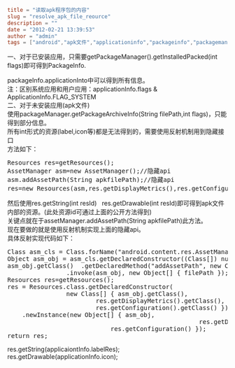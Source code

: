 ```toml
title = "读取apk程序包的内容"
slug = "resolve_apk_file_reource"
description = ""
date = "2012-02-21 13:39:53"
author = "admin"
tags = ["android","apk文件","applicationinfo","packageinfo","packagemanager","图标","读取"]
```

一、对于已安装应用，只需要getPackageManager().getInstalledPacked(int flags)即可得到PackageInfo.
<div>packageInfo.applicationInto中可以得到所有信息。</div>
<div>注：区别系统应用和用户应用：applicationInfo.flags &amp; ApplicationInfo.FLAG_SYSTEM</div>
<div></div>
<div>二、对于未安装应用(apk文件)</div>
<div>使用packageManager.getPackageArchiveInfo(String filePath,int flags)，只能得到部分信息。</div>
<div>所有int形式的资源(label,icon等)都是无法得到的，需要使用反射机制用到隐藏接口</div>
<div></div>
<div>方法如下：</div>
<div></div>
<div>
<pre class="brush:java">Resources res=getResources();
AssetManager asm=new AssetManager();//隐藏api
asm.addAssetPath(String apkfilePath);//隐藏api
res=new Resources(asm,res.getDisplayMetrics(),res.getConfiguration());//隐藏api</pre>
</div>
<div></div>
<div>然后使用res.getString(int resId)   res.getDrawable(int resId)即可得到apk文件内部的资源。(此处资源id可通过上面的公开方法得到)</div>
<div>关键点就在于assetManager.addAssetPath(String apkfilePath)此方法。</div>
<div></div>
<div>现在要做的就是使用反射机制实现上面的隐藏api。</div>
<div>具体反射实现代码如下：</div>
<div></div>
<div>
<div>
<pre class="brush:java">Class asm_cls = Class.forName("android.content.res.AssetManager");
Object asm_obj = asm_cls.getDeclaredConstructor((Class[]) null).newInstance((Class[]) null);
asm_obj.getClass()	.getDeclaredMethod("addAssetPath", new Class[] { String.class })
				.invoke(asm_obj, new Object[] { filePath });
Resources res=getResources();
res = Resources.class.getDeclaredConstructor(
				new Class[] { asm_obj.getClass(),
		                res.getDisplayMetrics().getClass(),
		                res.getConfiguration().getClass() })
    .newInstance(new Object[] { asm_obj, 
                                                    res.getDisplayMetrics(),
						    res.getConfiguration() });
return res;</pre>
</div>
<div></div>
</div>
<div></div>
<div></div>
<div>res.getString(applicaiontInfo.labelRes);</div>
<div>res.getDrawable(applicationInfo.icon);</div>